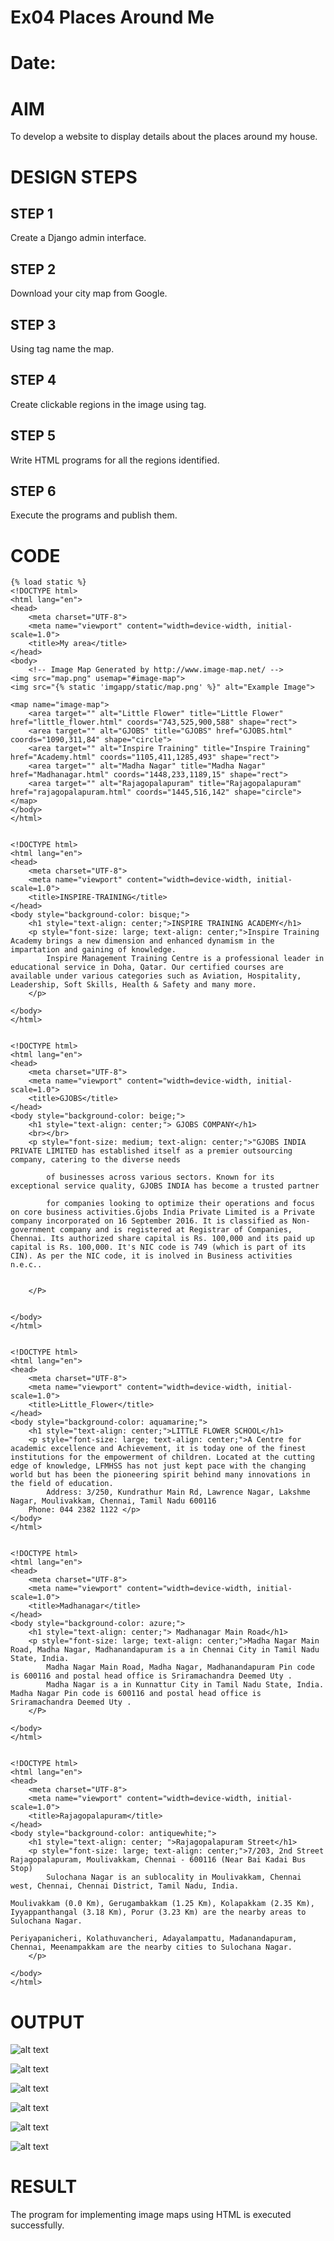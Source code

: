 # Ex04 Places Around Me
# Date:
# AIM
To develop a website to display details about the places around my house.

# DESIGN STEPS
## STEP 1
Create a Django admin interface.

## STEP 2
Download your city map from Google.

## STEP 3
Using <map> tag name the map.

## STEP 4
Create clickable regions in the image using <area> tag.

## STEP 5
Write HTML programs for all the regions identified.

## STEP 6
Execute the programs and publish them.

# CODE

    {% load static %}
    <!DOCTYPE html>
    <html lang="en">
    <head>
        <meta charset="UTF-8">
        <meta name="viewport" content="width=device-width, initial-scale=1.0">
        <title>My area</title>
    </head>
    <body>
        <!-- Image Map Generated by http://www.image-map.net/ -->
    <img src="map.png" usemap="#image-map">
    <img src="{% static 'imgapp/static/map.png' %}" alt="Example Image">

    <map name="image-map">
        <area target="" alt="Little Flower" title="Little Flower" href="little_flower.html" coords="743,525,900,588" shape="rect">
        <area target="" alt="GJOBS" title="GJOBS" href="GJOBS.html" coords="1090,311,84" shape="circle">
        <area target="" alt="Inspire Training" title="Inspire Training" href="Academy.html" coords="1105,411,1285,493" shape="rect">
        <area target="" alt="Madha Nagar" title="Madha Nagar" href="Madhanagar.html" coords="1448,233,1189,15" shape="rect">
        <area target="" alt="Rajagopalapuram" title="Rajagopalapuram" href="rajagopalapuram.html" coords="1445,516,142" shape="circle">
    </map>
    </body>
    </html>


    <!DOCTYPE html>
    <html lang="en">
    <head>
        <meta charset="UTF-8">
        <meta name="viewport" content="width=device-width, initial-scale=1.0">
        <title>INSPIRE-TRAINING</title>
    </head>
    <body style="background-color: bisque;">
        <h1 style="text-align: center;">INSPIRE TRAINING ACADEMY</h1>
        <p style="font-size: large; text-align: center;">Inspire Training Academy brings a new dimension and enhanced dynamism in the impartation and gaining of knowledge.
            Inspire Management Training Centre is a professional leader in educational service in Doha, Qatar. Our certified courses are available under various categories such as Aviation, Hospitality, Leadership, Soft Skills, Health & Safety and many more.
        </p>

    </body>
    </html>


    <!DOCTYPE html>
    <html lang="en">
    <head>
        <meta charset="UTF-8">
        <meta name="viewport" content="width=device-width, initial-scale=1.0">
        <title>GJOBS</title>
    </head>
    <body style="background-color: beige;">
        <h1 style="text-align: center;"> GJOBS COMPANY</h1>
        <br></br>
        <p style="font-size: medium; text-align: center;">"GJOBS INDIA PRIVATE LIMITED has established itself as a premier outsourcing company, catering to the diverse needs 
            
            of businesses across various sectors. Known for its exceptional service quality, GJOBS INDIA has become a trusted partner
            
            for companies looking to optimize their operations and focus on core business activities.Gjobs India Private Limited is a Private company incorporated on 16 September 2016. It is classified as Non-government company and is registered at Registrar of Companies, Chennai. Its authorized share capital is Rs. 100,000 and its paid up capital is Rs. 100,000. It's NIC code is 749 (which is part of its CIN). As per the NIC code, it is inolved in Business activities n.e.c..


        </P>


    </body>
    </html>


    <!DOCTYPE html>
    <html lang="en">
    <head>
        <meta charset="UTF-8">
        <meta name="viewport" content="width=device-width, initial-scale=1.0">
        <title>Little_Flower</title>
    </head>
    <body style="background-color: aquamarine;">
        <h1 style="text-align: center;">LITTLE FLOWER SCHOOL</h1>
        <p style="font-size: large; text-align: center;">A Centre for academic excellence and Achievement, it is today one of the finest institutions for the empowerment of children. Located at the cutting edge of knowledge, LFMHSS has not just kept pace with the changing world but has been the pioneering spirit behind many innovations in the field of education.
            Address: 3/250, Kundrathur Main Rd, Lawrence Nagar, Lakshme Nagar, Moulivakkam, Chennai, Tamil Nadu 600116
        Phone: 044 2382 1122 </p>
    </body>
    </html>


    <!DOCTYPE html>
    <html lang="en">
    <head>
        <meta charset="UTF-8">
        <meta name="viewport" content="width=device-width, initial-scale=1.0">
        <title>Madhanagar</title>
    </head>
    <body style="background-color: azure;">
        <h1 style="text-align: center;"> Madhanagar Main Road</h1>
        <p style="font-size: large; text-align: center;">Madha Nagar Main Road, Madha Nagar, Madhanandapuram is a in Chennai City in Tamil Nadu State, India.
            Madha Nagar Main Road, Madha Nagar, Madhanandapuram Pin code is 600116 and postal head office is Sriramachandra Deemed Uty .
            Madha Nagar is a in Kunnattur City in Tamil Nadu State, India.
    Madha Nagar Pin code is 600116 and postal head office is Sriramachandra Deemed Uty .
        </P>

    </body>
    </html>


    <!DOCTYPE html>
    <html lang="en">
    <head>
        <meta charset="UTF-8">
        <meta name="viewport" content="width=device-width, initial-scale=1.0">
        <title>Rajagopalapuram</title>
    </head>
    <body style="background-color: antiquewhite;">
        <h1 style="text-align: center; ">Rajagopalapuram Street</h1>
        <p style="font-size: large; text-align: center;">7/203, 2nd Street Rajagopalapuram, Moulivakkam, Chennai - 600116 (Near Bai Kadai Bus Stop)
            Sulochana Nagar is an sublocality in Moulivakkam, Chennai west, Chennai, Chennai District, Tamil Nadu, India.

    Moulivakkam (0.0 Km), Gerugambakkam (1.25 Km), Kolapakkam (2.35 Km), Iyyappanthangal (3.18 Km), Porur (3.23 Km) are the nearby areas to Sulochana Nagar.

    Periyapanicheri, Kolathuvancheri, Adayalampattu, Madanandapuram, Chennai, Meenampakkam are the nearby cities to Sulochana Nagar.
        </p>

    </body>
    </html>

# OUTPUT

![alt text](<Screenshot 2024-11-21 183605.png>)

 ![alt text](<Screenshot 2024-11-21 183054.png>) 

 ![alt text](<Screenshot 2024-11-21 183322.png>) 

 ![alt text](<Screenshot 2024-11-21 183407.png>) 

 ![alt text](<Screenshot 2024-11-21 183445.png>) 

 ![alt text](<Screenshot 2024-11-21 183525.png>)
 
# RESULT
The program for implementing image maps using HTML is executed successfully.
